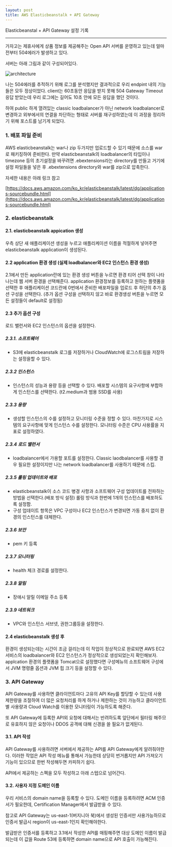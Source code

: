 ```yaml
---
layout: post
title: AWS Elasticbeanstalk + API Gateway
---
```

Elasticbeanstal + API Gateway 설정 기록

-------------

가자고는 제휴사에게 상품 정보를 제공해주는 Open API 서버를 운영하고 있는데 얼마전부터 504에러가 발생하고 있다.

서버는 아래 그림과 같이 구성되어있다.

![architecture](http://xoxoms.github.io/images/2/cloud.png)

나는 504에러를 추적하기 위해 로그를 분석했지만 결과적으로 우리 endpint 내의 기능들은 모두 정상이었다. client는 60초동안 응답을 받지 못해 504 Gateway Timeout 응답 받았는데 우리 로그에는 길어도 10초 안에 모든 응답을 했던 것이다.

하여 public 하게 열려있는 classic loadbalancer가 아닌 network loadbalancer로 변경하고 외부에서의 연결을 차단하는 형태로 서버를 재구성하였는데 이 과정을 정리하기 위해 포스트를 남기게 되었다.
   
### 1. 배포 파일 준비 
AWS elasticbeanstalk는 war나 zip 두가지만 업로드할 수 있기 때문에 소스를 war로 패키징하여 준비한다. 만약 elasticbeanstalk의 loadbalancer의 타입이나 timezone 등의 초기설정을 바꾸려면 .ebextensions라는 directory를 만들고 거기에 설정 파일들을 넣은 후 .ebextensions directory와 war를 zip으로 압축한다. 

자세한 내용은 아래 링크 참고
 
[https://docs.aws.amazon.com/ko_kr/elasticbeanstalk/latest/dg/applications-sourcebundle.html](https://docs.aws.amazon.com/ko_kr/elasticbeanstalk/latest/dg/applications-sourcebundle.html)

### 2. elasticbeanstalk
#### 2.1. elasticbeanstalk appication 생성
우측 상단 새 애플리케이션 생성을 누르고 애플리케이션 이름을 적절하게 넣어주면 elasticbeanstalk application이 생성된다.
	
#### 2.2 application 환경 생성 (실제 loadbalancer와 EC2 인스턴스 환경 생성)

2.1에서 만든 application란에 있는 환경 생성 버튼을 누르면 환경 티어 선택 창이 나타나는데 웹 서버 환경을 선택해준다.
application 환경정보를 등록하고 원하는 플랫폼을 선택한 후 애플리케이션 코드란에 0번에서 준비한 배포파일을 업로드 후 하단의 추가 옵션 구성을 선택한다. (추가 옵션 구성을 선택하지 않고 바로 환경생성 버튼을 누르면 모든 설정들이 default로 설정됨)

#### 2.3 추가 옵션 구성
로드 밸런서와 EC2 인스턴스의 옵션을 설정한다.

##### 2.3.1. 소프트웨어
* S3에 elasticbeanstalk 로그를 저장하거나 CloudWatch에 로그스트림을 저장하는 설정을할 수 있다.

##### 2.3.2 인스턴스
* 인스턴스의 성능과 용량 등을 선택할 수 있다. 배포할 시스템의 요구사항에 부합하게 인스턴스를 선택한다. (t2.medium과 범용 SSD를 사용)

##### 2.3.3 용량
* 생성할 인스턴스의 수를 설정하고 모니터링 수준을 정할 수 있다. 마찬가지로 시스템의 요구사항에 맞게 인스턴스 수를 설정한다. 모니터링 수준은 CPU 사용률을 지표로 설정하였다.

##### 2.3.4 로드 밸런서
* loadbalancer에서 가용할 포트를 설정한다. Classic laodbalancer를 사용할 경우 필요한 설정이지만 나는 network loadbalancer를 사용하기 때문에 스킵.

##### 2.3.5  롤링 업데이트와 배포
* elasticbeanstalk이 소스 코드 병경 사항과 소프트웨어 구성 업데이트를 전파하는 방법을 선택한다.(배포 방식 설정) 롤링 방식과 한번에 1개의 인스턴스를 배포하도록 설정함.
* 구성 업데이트 항목은 VPC 구성이나 EC2 인스턴스가 변경되면 가동 중지 없이 환경의 인스턴스를 대체한다.

##### 2.3.6 보안
* pem 키 등록

##### 2.3.7 모니터링
* health 체크 경로를 설정한다.

##### 2.3.8 알림
* 장애시 알릴 이메일 주소 등록

##### 2.3.9 네트워크
* VPC와 인스턴스 서브넷, 권한그룹등을 설정한다.

#### 2.4 elasticbeanstalk 생성 후
환경이 생성되는데는 시간이 조금 걸리는데 이 작업이 정상적으로 완료되면 AWS EC2 서비스의 loadbalancer와 EC2 인스턴스가 정상적으로 생성되었는지 확인해보자. applcation 환경의 플랫폼을 Tomcat으로 설정했다면 구성메뉴의 소프트웨어 구성에서 JVM 명령줄 옵션과 JVM 힙 크기 등을 설정할 수 있다. 

### 3. API Gateway

API Gateway를 사용하면 클라이언트마다 고유의 API Key를 할당할 수 있는데 사용 제한량을 조절하여 더 많은 요청처리를 하게 하거나 제한하는 것이 가능하고 클라이언트 별 사용량과 Cloud Watch를 이용한 모니터링이 가능하도록 해준다. 

또 API Gateway에 등록한 API외 요청에 대해서는 반려하도록 앞단에서 필터링 해주므로 유효하지 않은 요청이나 DDOS 공격에 대해 신경을 쓸 필요가 없게된다.

#### 3.1. API 작성

API Gateway를 사용하려면 서버에서 제공하는 API를 API Gateway에게 알려줘야한다. 이러한 작업은 API 작성 메뉴를 통해서 가능한데 상당히 번거롭지만 API 가져오기 기능이 있으므로 한번 작성해두면 카피하기 쉽다. 

API에서 제공하는 스펙을 모두 작성하고 아래 스텝으로 넘어간다.

#### 3.2. 사용자 지정 도메인 이름 

우리 서비스의 domain name을 등록할 수 있다. 도메인 이름을 등록하려면 ACM 인증서가 필요한데, Certification Manager에서 발급받을 수 있다. 

참고로 API Gateway는 us-east-1(버지니아 북)에서 생성된 인증서만 사용가능하므로 인증서 발급시 region이 us-east-1인지 확인해야한다.

발급받은 인증서를 등록하고 3.1에서 작성한 API를 매핑해주면 대상 도메인 이름이 발급되는데 이 값을 Route 53에 등록하면 domain name으로 API 호출이 가능해진다.
 